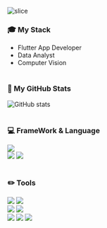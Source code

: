 ![slice](https://capsule-render.vercel.app/api?type=slice&color=auto&height=200&text=Hi%20there👋&fontAlign=70&rotate=13&fontAlignY=25&desc=won's%20GitHub&descAlign=70.&descAlignY=44)

### :mortar_board: My Stack

* Flutter App Developer
* Data Analyst
* Computer Vision
<br><br>

### :calendar: My GitHub Stats 

![GitHub stats](https://github-readme-stats.vercel.app/api?username=wonwoo&show_icons=true&theme=transparents)
<br><br>

<div>
  
### :computer: FrameWork & Language 
  
<img src="https://img.shields.io/badge/Flutter-02569B?style=plastic&logo=Flutter&logoColor=white"/><br>
<img src="https://img.shields.io/badge/Python-3776AB?style=plastic&logo=Python&logoColor=white"/>
<img src="https://img.shields.io/badge/Dart-0175C2?style=plastic&logo=Python&logoColor=white"/></br></br>


### :pencil2: Tools

<img src="https://img.shields.io/badge/Git-f05030?style=plastic&logo=Git&logoColor=white"/>
<img src="https://img.shields.io/badge/GitHub-black?style=plastic&logo=GitHub&logoColor=white"/><br>
<img src="https://img.shields.io/badge/Android Studio-3DDC84?style=plastic&logo=Android Studio&logoColor=white"/>
<img src="https://img.shields.io/badge/VSCode-007ACC?style=plastic&logo=Visual Studio Code&logoColor=white"/><br>
<img src="https://img.shields.io/badge/Anaconda-44A833?style=plastic&logo=Anaconda&logoColor=white"/>
<img src="https://img.shields.io/badge/Jupyter-F37626?style=plastic&logo=Jupyter&logoColor=white"/>
<img src="https://img.shields.io/badge/Google Colab-F9AB00?style=plastic&logo=Google Colab&logoColor=white"/>






<br><br>

</div>

